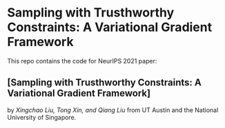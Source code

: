 # Sampling with Trusthworthy Constraints: A Variational Gradient Framework 
This repo contains the code for NeurIPS 2021 paper: 
## [Sampling with Trusthworthy Constraints: A Variational Gradient Framework]
by *Xingchao Liu, Tong Xin, and Qiang Liu* from UT Austin and the National University of Singapore.
